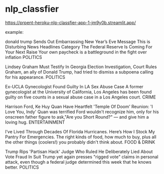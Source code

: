 # nlp_classfier

https://prpent-heroku-nlp-classfier-app-1-jm9y0b.streamlit.app/


example:

donald trump Sends Out Embarrassing New Year’s Eve Message This is Disturbing
News Headlines Category The Federal Reserve Is Coming For Your Next Raise Your own paycheck is a battleground in the fight over inflation POLITICS

Lindsey Graham Must Testify In Georgia Election Investigation, Court Rules Graham, an ally of Donald Trump, had tried to dismiss a subpoena calling for his appearance. POLITICS

Ex-UCLA Gynecologist Found Guilty In LA Sex Abuse Case A former gynecologist at the University of California, Los Angeles has been found guilty on five counts in a sexual abuse case in a Los Angeles court. CRIME

Harrison Ford, Ke Huy Quan Have Heartfelt 'Temple Of Doom' Reunion: 'I Love You, Indy' Quan was terrified Ford wouldn't recognize him, only for his onscreen father figure to ask,"Are you Short Round?" — and give him a loving hug. ENTERTAINMENT

I’ve Lived Through Decades Of Florida Hurricanes. Here’s How I Stock My Pantry For Emergencies. The right kinds of food, how much to buy, plus all the other things (coolers!) you probably didn't think about. FOOD & DRINK

Trump Rips 'Partisan Hack' Judge Who Ruled He Deliberately Lied About Vote Fraud In Suit Trump yet again presses "rigged vote" claims in personal attack, even though a federal judge determined this week that he knows better. POLITICS
